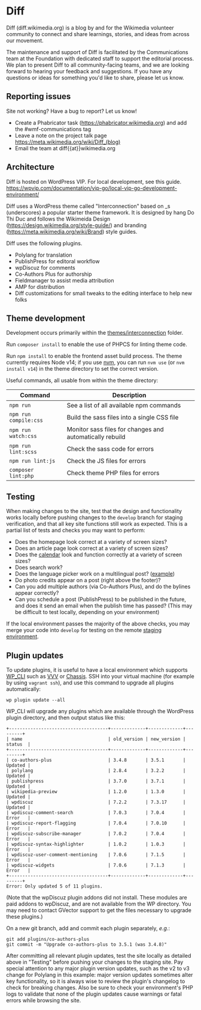 # Diff
Diff (diff.wikimedia.org) is a blog by and for the Wikimedia volunteer community to connect and share learnings, stories, and ideas from across our movement.

The maintenance and support of Diff is facilitated by the Communications team at the Foundation with dedicated staff to support the editorial process. We plan to present Diff to all community-facing teams, and we are looking forward to hearing your feedback and suggestions. If you have any questions or ideas for something you'd like to share, please let us know.


## Reporting issues
Site not working? Have a bug to report? Let us know!

* Create a Phabricator task (https://phabricator.wikimedia.org) and add the #wmf-communications tag
* Leave a note on the project talk page https://meta.wikimedia.org/wiki/Diff_(blog)
* Email the team at diff{{at}}wikimedia.org

## Architecture
Diff is hosted on WordPress VIP. For local development, see this guide. https://wpvip.com/documentation/vip-go/local-vip-go-development-environment/

Diff uses a WordPress theme called "Interconnection" based on \_s (underscores) a popular starter theme framework. It is designed by hang Do Thi Duc and follows the Wikimeida Design (https://design.wikimedia.org/style-guide/)  and branding (https://meta.wikimedia.org/wiki/Brand) style guides.

Diff uses the following plugins.
* Polylang for translation
* PublishPress for editoral workflow
* wpDiscuz for comments
* Co-Authors Plus for authorship
* Fieldmanager to assist media attribution
* AMP for distribution
* Diff customizations for small tweaks to the editing interface to help new folks

## Theme development
Development occurs primarily within the [themes/interconnection](themes/interconnection/) folder.

Run `composer install` to enable the use of PHPCS for linting theme code.

Run `npm install` to enable the frontend asset build process. The theme currently requires Node v14; if you use [nvm](https://github.com/nvm-sh/nvm), you can run `nvm use` (or `nvm install v14`) in the theme directory to set the correct version.

Useful commands, all usable from within the theme directory:

 Command                   | Description
-------------------------- | --------------------------------------------------------
`npm run`                  | See a list of all available npm commands
`npm run compile:css`      | Build the sass files into a single CSS file
`npm run watch:css`        | Monitor sass files for changes and automatically rebuild
`npm run lint:scss`        | Check the sass code for errors
`npm run lint:js`          | Check the JS files for errors
`composer lint:php`        | Check theme PHP files for errors

## Testing
When making changes to the site, test that the design and functionality works locally before pushing changes to the `develop` branch for staging verification, and that all key site functions still work as expected. This is a partial list of tests and checks you may want to perform:

- Does the homepage look correct at a variety of screen sizes?
- Does an article page look correct at a variety of screen sizes?
- Does the [calendar](https://diff.wikimedia.org/calendar/) look and function correctly at a variety of screen sizes?
- Does search work?
- Does the language picker work on a multilingual post? ([example](https://diff.wikimedia.org/es/2022/03/17/reservate-la-fecha-y-ayudanos-a-crear-la-wikimania-2022/))
- Do photo credits appear on a post (right above the footer)?
- Can you add multiple authors (via Co-Authors Plus), and do the bylines appear correctly?
- Can you schedule a post (PublishPress) to be published in the future, and does it send an email when the publish time has passed? (This may be difficult to test locally, depending on your environment)

If the local environment passes the majority of the above checks, you may merge your code into `develop` for testing on the remote [staging environment](https://blog-wikimedia-org-develop.go-vip.net/).

## Plugin updates
To update plugins, it is useful to have a local environment which supports [WP_CLI](https://wp-cli.org/) such as [VVV](https://varyingvagrantvagrants.org/) or [Chassis](https://docs.chassis.io/en/latest/). SSH into your virtual machine (for example by using `vagrant ssh`), and use this command to upgrade all plugins automatically:

```
wp plugin update --all
```

WP_CLI will upgrade any plugins which are available through the WordPress plugin directory, and then output status like this:
```
+-------------------------------------+-------------+-------------+---------+
| name                                | old_version | new_version | status  |
+-------------------------------------+-------------+-------------+---------+
| co-authors-plus                     | 3.4.8       | 3.5.1       | Updated |
| polylang                            | 2.8.4       | 3.2.2       | Updated |
| publishpress                        | 3.7.0       | 3.7.1       | Updated |
| wikipedia-preview                   | 1.2.0       | 1.3.0       | Updated |
| wpdiscuz                            | 7.2.2       | 7.3.17      | Updated |
| wpdiscuz-comment-search             | 7.0.3       | 7.0.4       | Error   |
| wpdiscuz-report-flagging            | 7.0.4       | 7.0.10      | Error   |
| wpdiscuz-subscribe-manager          | 7.0.2       | 7.0.4       | Error   |
| wpdiscuz-syntax-highlighter         | 1.0.2       | 1.0.3       | Error   |
| wpdiscuz-user-comment-mentioning    | 7.0.6       | 7.1.5       | Error   |
| wpdiscuz-widgets                    | 7.0.6       | 7.1.3       | Error   |
+-------------------------------------+-------------+-------------+---------+
Error: Only updated 5 of 11 plugins.
```
(Note that the wpDiscuz plugin addons did not install. These modules are paid addons to wpDiscuz, and are not available from the WP directory. You may need to contact GVector support to get the files necessary to upgrade these plugins.)

On a new git branch, add and commit each plugin separately, _e.g._:

```
git add plugins/co-authors-plus
git commit -m "Upgrade co-authors-plus to 3.5.1 (was 3.4.8)"
```

After committing all relevant plugin updates, test the site locally as detailed above in "Testing" before pushing your changes to the staging site. Pay special attention to any major plugin version updates, such as the v2 to v3 change for Polylang in this example: major version updates sometimes alter key functionality, so it is always wise to review the plugin's changelog to check for breaking changes. Also be sure to check your environment's PHP logs to validate that none of the plugin updates cause warnings or fatal errors while browsing the site.
